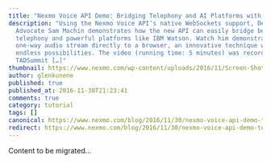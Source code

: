 ```yaml
---
title: "Nexmo Voice API Demo: Bridging Telephony and AI Platforms with WebSockets"
description: "Using the Nexmo Voice API‘s native WebSockets support, Developer
  Advocate Sam Machin demonstrates how the new API can easily bridge between
  telephony and powerful platforms like IBM Watson. Watch him demonstrate a
  one-way audio stream directly to a browser, an innovative technique with
  endless possibilities. The video (running time: 5 minutes) was recorded at
  TADSummit […]"
thumbnail: https://www.nexmo.com/wp-content/uploads/2016/11/Screen-Shot-2016-11-30-at-1.56.42-PM.png
author: glenkunene
published: true
published_at: 2016-11-30T21:23:41
comments: true
category: tutorial
tags: []
canonical: https://www.nexmo.com/blog/2016/11/30/nexmo-voice-api-demo-telephony-ai-platforms-websockets
redirect: https://www.nexmo.com/blog/2016/11/30/nexmo-voice-api-demo-telephony-ai-platforms-websockets
---
```

Content to be migrated...